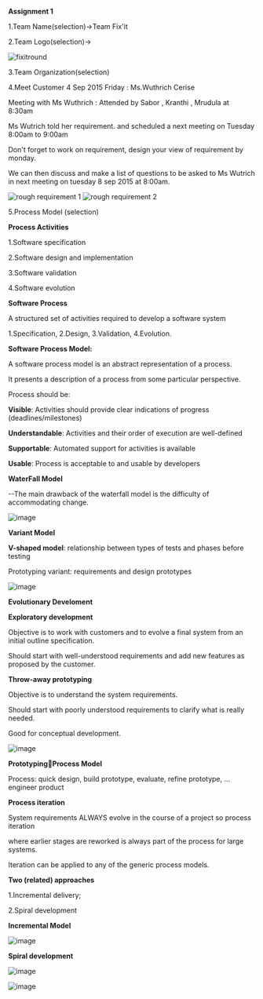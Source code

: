 **Assignment 1**

1.Team Name(selection)->Team Fix'it

2.Team Logo(selection)->

![fixitround](https://cloud.githubusercontent.com/assets/8570076/9674594/0f853854-5278-11e5-83b6-c5e87f668370.png)

3.Team Organization(selection)

4.Meet Customer 4 Sep 2015 Friday : Ms.Wuthrich Cerise

Meeting with Ms Wuthrich : Attended by Sabor , Kranthi , Mrudula at 8:30am

Ms Wutrich told her requirement. and scheduled a next meeting on Tuesday 8:00am to 9:00am

Don't forget to work on requirement, design your view of requirement by monday.

We can then discuss and make a list of questions to be asked to Ms Wutrich in next meeting on tuesday 8 sep 2015 at 8:00am.

![rough requirement 1](https://cloud.githubusercontent.com/assets/8570076/9686319/fec159d2-52e8-11e5-86cb-8b7144a3a619.jpg)
![rough requirement 2](https://cloud.githubusercontent.com/assets/8570076/9686370/514bcab6-52e9-11e5-9216-899200546eb9.jpg)


5.Process Model (selection)

__Process Activities__

1.Software specification

2.Software design and implementation

3.Software validation

4.Software evolution

__Software Process__

A structured set of activities required to develop a software system

1.Specification, 
2.Design,
3.Validation, 
4.Evolution.


**Software Process Model:**

A software process model is an abstract representation of a process.

It presents a description of a process from some particular perspective.

Process should be:

**Visible**: Activities should provide clear indications of progress (deadlines/milestones)

**Understandable**: Activities and their order of execution are well-defined

**Supportable**: Automated support for activities is available

**Usable**: Process is acceptable to and usable by developers

__WaterFall Model__

--The main drawback of the waterfall model is the difficulty of accommodating change.


![image](http://www.tutorialspoint.com/sdlc/images/sdlc_waterfall_model.jpg)

__Variant Model__

**V-shaped model**: relationship between types of tests and phases before testing

Prototyping variant: requirements and design prototypes

![image](https://melsatar.files.wordpress.com/2012/03/vmodel.jpg)

__Evolutionary Develoment__

**Exploratory development**

Objective is to work with customers and to evolve a final system from an initial outline specification. 

Should start with well-understood requirements and add new features as proposed by the customer.

__Throw-away prototyping__

Objective is to understand the system requirements. 

Should start with poorly understood requirements to clarify what is really needed.  

Good for conceptual development.

![image](http://image.slidesharecdn.com/chapter2softwaredevelopmentlifecyclemodels-131121071052-phpapp01/95/chapter-2-software-development-life-cycle-models-16-638.jpg?cb=1385018061)

__PrototypingProcess Model__

Process: quick design, build prototype, evaluate, refine prototype, … engineer product

__Process iteration__

System requirements ALWAYS evolve in the course of a project so process iteration 

where earlier stages are reworked is always part of the process for large systems.

Iteration can be applied to any of the generic process models.

__Two (related) approaches__

1.Incremental delivery;

2.Spiral development

__Incremental Model__

![image](http://1.bp.blogspot.com/__1WQBOnqoI8/S4S5Jn-kvzI/AAAAAAAAAgU/FyXUXFIMQh8/s400/incremental_model.jpg)

__Spiral development__

![image](https://upload.wikimedia.org/wikipedia/commons/thumb/e/ec/Spiral_model_(Boehm,_1988).svg/1000px-Spiral_model_(Boehm,_1988).svg.png)

![image](http://objectivesoftwaresolutions.com/images/SDLC/BoehmSpiralModel.jpg)


